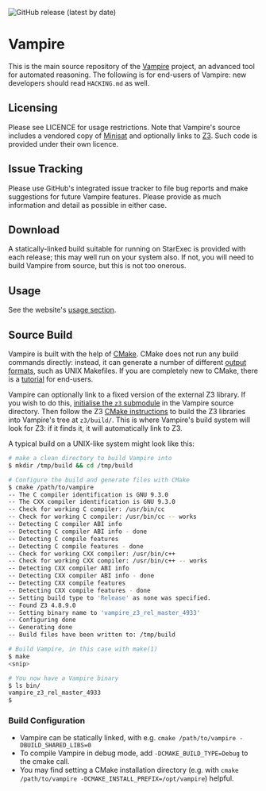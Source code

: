 ![GitHub release (latest by date)](https://img.shields.io/github/v/release/vprover/vampire)

# Vampire
This is the main source repository of the [Vampire](https://vprover.github.io) project, an advanced tool for automated reasoning.
The following is for end-users of Vampire: new developers should read `HACKING.md` as well.

## Licensing
Please see LICENCE for usage restrictions.
Note that Vampire's source includes a vendored copy of [Minisat](http://minisat.se/) and optionally links to [Z3](https://github.com/Z3Prover/z3).
Such code is provided under their own licence.

## Issue Tracking
Please use GitHub's integrated issue tracker to file bug reports and make suggestions for future Vampire features.
Please provide as much information and detail as possible in either case.

## Download
A statically-linked build suitable for running on StarExec is provided with each release; this may well run on your system also.
If not, you will need to build Vampire from source, but this is not too onerous.

## Usage
See the website's [usage section](https://vprover.github.io/usage.html).

## Source Build
Vampire is built with the help of [CMake](cmake.org).
CMake does not run any build commands directly: instead, it can generate a number of different [output formats](https://cmake.org/cmake/help/latest/manual/cmake-generators.7.html), such as UNIX Makefiles.
If you are completely new to CMake, there is a [tutorial](https://cmake.org/cmake/help/latest/guide/user-interaction/index.html) for end-users.

Vampire can optionally link to a fixed version of the external Z3 library.
If you wish to do this, [initialise the `z3` submodule](https://git-scm.com/book/en/v2/Git-Tools-Submodules#_cloning_submodules) in the Vampire source directory.
Then follow the Z3 [CMake instructions](https://github.com/Z3Prover/z3/blob/master/README-CMake.md) to build the Z3 libraries into Vampire's tree at `z3/build/`.
This is where Vampire's build system will look for Z3: if it finds it, it will automatically link to Z3.

A typical build on a UNIX-like system might look like this:
```sh
# make a clean directory to build Vampire into
$ mkdir /tmp/build && cd /tmp/build

# Configure the build and generate files with CMake
$ cmake /path/to/vampire
-- The C compiler identification is GNU 9.3.0
-- The CXX compiler identification is GNU 9.3.0
-- Check for working C compiler: /usr/bin/cc
-- Check for working C compiler: /usr/bin/cc -- works
-- Detecting C compiler ABI info
-- Detecting C compiler ABI info - done
-- Detecting C compile features
-- Detecting C compile features - done
-- Check for working CXX compiler: /usr/bin/c++
-- Check for working CXX compiler: /usr/bin/c++ -- works
-- Detecting CXX compiler ABI info
-- Detecting CXX compiler ABI info - done
-- Detecting CXX compile features
-- Detecting CXX compile features - done
-- Setting build type to 'Release' as none was specified.
-- Found Z3 4.8.9.0
-- Setting binary name to 'vampire_z3_rel_master_4933'
-- Configuring done
-- Generating done
-- Build files have been written to: /tmp/build

# Build Vampire, in this case with make(1)
$ make
<snip>

# You now have a Vampire binary
$ ls bin/
vampire_z3_rel_master_4933
$
```

### Build Configuration
* Vampire can be statically linked, with e.g. `cmake /path/to/vampire -DBUILD_SHARED_LIBS=0`
* To compile Vampire in debug mode, add `-DCMAKE_BUILD_TYPE=Debug` to the cmake call.
* You may find setting a CMake installation directory (e.g. with `cmake /path/to/vampire -DCMAKE_INSTALL_PREFIX=/opt/vampire`) helpful.
